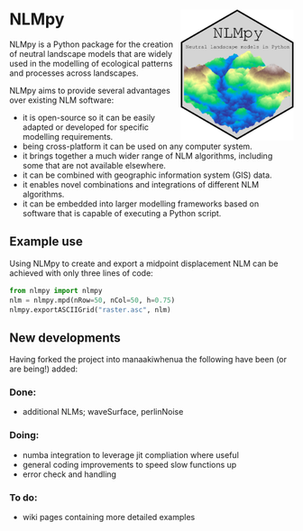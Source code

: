 # NLMpy <img src="images/logo.png" align="right" width="200" />

NLMpy is a Python package for the creation of neutral landscape models that
are widely used in the modelling of ecological patterns and processes across
landscapes.

NLMpy aims to provide several advantages over existing NLM software:

* it is open-source so it can be easily adapted or developed for specific modelling requirements.
* being cross-platform it can be used on any computer system.
* it brings together a much wider range of NLM algorithms, including some that are not available elsewhere.
* it can be combined with geographic information system (GIS) data.
* it enables novel combinations and integrations of different NLM algorithms.
* it can be embedded into larger modelling frameworks based on software that is capable of executing a Python script.  

## Example use

Using NLMpy to create and export a midpoint displacement NLM can be achieved with 
only three lines of code:

```python
from nlmpy import nlmpy
nlm = nlmpy.mpd(nRow=50, nCol=50, h=0.75)
nlmpy.exportASCIIGrid("raster.asc", nlm)
```

## New developments

Having forked the project into manaakiwhenua the following have been (or are being!) added:

### Done:
* additional NLMs; waveSurface, perlinNoise

### Doing:
* numba integration to leverage jit compliation where useful
* general coding improvements to speed slow functions up
* error check and handling

### To do:
* wiki pages containing more detailed examples